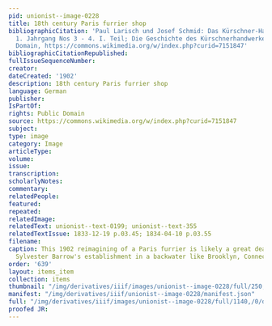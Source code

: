 ```yaml
---
pid: unionist--image-0228
title: 18th century Paris furrier shop
bibliographicCitation: 'Paul Larisch und Josef Schmid: Das Kürschner-Handwerk, Paris,
  1. Jahrgang Nos 3 - 4. I. Teil; Die Geschichte des Kürschnerhandwerkes, S. 49, Public
  Domain, https://commons.wikimedia.org/w/index.php?curid=7151847'
bibliographicCitationRepublished: 
fullIssueSequenceNumber: 
creator: 
dateCreated: '1902'
description: 18th century Paris furrier shop
language: German
publisher: 
IsPartOf: 
rights: Public Domain
source: https://commons.wikimedia.org/w/index.php?curid=7151847
subject: 
type: image
category: Image
articleType: 
volume: 
issue: 
transcription: 
scholarlyNotes: 
commentary: 
relatedPeople: 
featured: 
repeated: 
relatedImage: 
relatedText: unionist--text-0199; unionist--text-355
relatedTextIssue: 1833-12-19 p.03.45; 1834-04-10 p.03.55
filename: 
caption: This 1902 reimagining of a Paris furrier is likely a great deal fancier than
  Sylvester Barrow's establishment in a backwater like Brooklyn, Connecticut!
order: '639'
layout: items_item
collection: items
thumbnail: "/img/derivatives/iiif/images/unionist--image-0228/full/250,/0/default.jpg"
manifest: "/img/derivatives/iiif/unionist--image-0228/manifest.json"
full: "/img/derivatives/iiif/images/unionist--image-0228/full/1140,/0/default.jpg"
proofed JR: 
---
```

